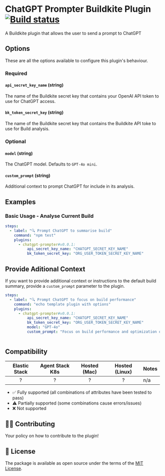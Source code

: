 # ChatGPT Prompter Buildkite Plugin [![Build status](https://badge.buildkite.com/d673030645c7f3e7e397affddd97cfe9f93a40547ed17b6dc5.svg)](https://buildkite.com/buildkite/plugins-template)

A Buildkite plugin that allows the user to send a prompt to ChatGPT

## Options

These are all the options available to configure this plugin's behaviour.

### Required

#### `api_secret_key_name` (string)

The name of the Buildkite secret key that contains your OpenAI API token to use for ChatGPT access. 

#### `bk_token_secret_key` (string)

The name of the Buildkite secret key that contains the Buildkite API toke to use for Build analysis. 

### Optional

#### `model` (string)

The ChatGPT model. Defaults to `GPT-4o mini`.

#### `custom_prompt` (string)

Additional context to prompt ChatGPT for include in its analysis.   

## Examples

### Basic Usage - Analyse Current Build

```yaml
steps:
  - label: "🔍 Prompt ChatGPT to summarise build"
    command: "npm test"
    plugins:
      - chatgpt-prompter#v0.0.1:
          api_secret_key_name: "CHATGPT_SECRET_KEY_NAME" 
          bk_token_secret_key: "ORG_USER_TOKEN_SECRET_KEY_NAME"
```

## Provide Aditional Context  

If you want to provide additional context or instructions to the default build summary, provide a `custom_prompt` parameter to the plugin. 

```yaml
steps:
  - label: "🔍 Prompt ChatGPT to focus on build performance"
    command: "echo template plugin with options"
    plugins:
      - chatgpt-prompter#v0.0.1:
          api_secret_key_name: "CHATGPT_SECRET_KEY_NAME" 
          bk_token_secret_key: "ORG_USER_TOKEN_SECRET_KEY_NAME"
          model: "GPT-4o"
          custom_prompt: "Focus on build performance and optimization opportunities"
        
```

## Compatibility

| Elastic Stack | Agent Stack K8s | Hosted (Mac) | Hosted (Linux) | Notes |
| :-----------: | :-------------: | :----: | :----: |:---- |
| ? | ? | ? | ? | n/a |

- ✅ Fully supported (all combinations of attributes have been tested to pass)
- ⚠️ Partially supported (some combinations cause errors/issues)
- ❌ Not supported

## 👩‍💻 Contributing

Your policy on how to contribute to the plugin!

## 📜 License

The package is available as open source under the terms of the [MIT License](https://opensource.org/licenses/MIT).
